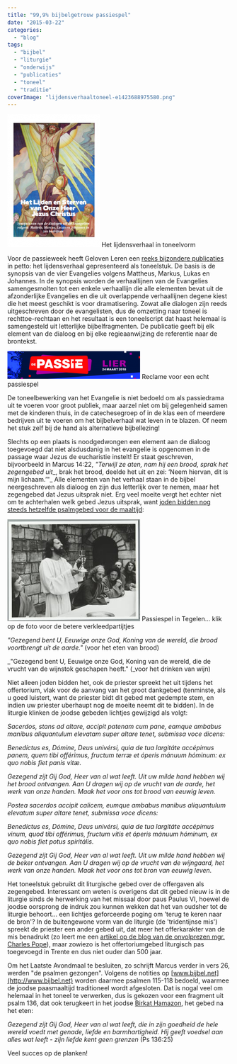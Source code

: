 ```yaml
---
title: "99,9% bijbelgetrouw passiespel"
date: "2015-03-22"
categories: 
  - "blog"
tags: 
  - "bijbel"
  - "liturgie"
  - "onderwijs"
  - "publicaties"
  - "toneel"
  - "traditie"
coverImage: "lijdensverhaaltoneel-e1423688975580.png"
---
```


[![](images/synopsis-van-het-lijdensverhaal-in-toneelvorm.pdf-209x300.png)](/portfolio/lijdensverhaal/) Het lijdensverhaal in toneelvorm

Voor de passieweek heeft Geloven Leren een [reeks bijzondere publicaties](/page/bijbeltoneel/) in petto: het lijdensverhaal gepresenteerd als toneelstuk. De basis is de synopsis van de vier Evangelies volgens Mattheus, Markus, Lukas en Johannes. In de synopsis worden de verhaallijnen van de Evangelies samengesmolten tot een enkele verhaallijn die alle elementen bevat uit de afzonderlijke Evangelies en die uit overlappende verhaallijnen degene kiest die het meest geschikt is voor dramatisering. Zowat alle dialogen zijn reeds uitgeschreven door de evangelisten, dus de omzetting naar toneel is rechttoe-rechtaan en het resultaat is een toneelscript dat haast helemaal is samengesteld uit letterlijke bijbelfragmenten. De publicatie geeft bij elk element van de dialoog en bij elke regieaanwijzing de referentie naar de brontekst.

[![](images/De-Passie-300x63.png)](https://www.depassie.be/) Reclame voor een echt passiespel

De toneelbewerking van het Evangelie is niet bedoeld om als passiedrama uit te voeren voor groot publiek, maar aarzel niet om bij gelegenheid samen met de kinderen thuis, in de catechesegroep of in de klas een of meerdere bedrijven uit te voeren om het bijbelverhaal wat leven in te blazen. Of neem het stuk zelf bij de hand als alternatieve bijbellezing!

Slechts op een plaats is noodgedwongen een element aan de dialoog toegevoegd dat niet alsdusdanig in het evangelie is opgenomen in de passage waar Jezus de eucharistie instelt! Er staat geschreven, bijvoorbeeld in Marcus 14:22, _"Terwijl ze aten, nam hij een brood,_ _sprak het zegengebed uit__, brak het brood, deelde het uit en zei: ‘Neem hiervan, dit is mijn lichaam.’"_ Alle elementen van het verhaal staan in de bijbel neergeschreven als dialoog en zijn dus letterlijk over te nemen, maar het zegengebed dat Jezus uitsprak niet. Erg veel moeite vergt het echter niet om te achterhalen welk gebed Jezus uitsprak, want [joden bidden nog steeds hetzelfde psalmgebed voor de maaltijd](http://www.joodsleven.nl/Encyclopedie/Kasjroet/Kasjroet-18.htm):

[![Passiespel in Tegelen... klik op de foto voor de betere verkleedpartijtjes](images/SFA02_1002050_01_X-300x230.jpg)](http://www.geheugenvannederland.nl/?/nl/zoekresultaten/pagina/1/passiespelen/%28passiespelen%29/&colcount=0&wst=passiespelen) Passiespel in Tegelen... klik op de foto voor de betere verkleedpartijtjes

_"Gezegend bent U, Eeuwige onze God, Koning van de wereld, die brood voortbrengt uit de aarde."_ (voor het eten van brood)

_"Gezegend bent U, Eeuwige onze God, Koning van de wereld, die de vrucht van de wijnstok geschapen heeft." (_voor het drinken van wijn)

Niet alleen joden bidden het, ook de priester spreekt het uit tijdens het offertorium, vlak voor de aanvang van het groot dankgebed (tenminste, als u goed luistert, want de priester bidt dit gebed met gedempte stem, en indien uw priester uberhaupt nog de moeite neemt dit te bidden). In de liturgie klinken de joodse gebeden lichtjes gewijzigd als volgt:

_Sacerdos, stans ad altare, accipit patenam cum pane, eamque ambabus manibus aliquantulum elevatam super altare tenet, submissa voce dicens:_

_Benedíctus es, Dómine, Deus univérsi, quia de tua largitáte accépimus panem, quem tibi offérimus, fructum terræ et óperis mánuum hóminum: ex quo nobis fiet panis vitæ._

_Gezegend zijt Gij God, Heer van al wat leeft. Uit uw milde hand hebben wij het brood ontvangen. Aan U dragen wij op de vrucht van de aarde, het werk van onze handen. Maak het voor ons tot brood van eeuwig leven._

_Postea sacerdos accipit calicem, eumque ambabus manibus aliquantulum elevatum super altare tenet, submissa voce dicens:_

_Benedíctus es, Dómine, Deus univérsi, quia de tua largitáte accépimus vinum, quod tibi offérimus, fructum vitis et óperis mánuum hóminum, ex quo nobis fiet potus spiritális._

_Gezegend zijt Gij God, Heer van al wat leeft. Uit uw milde hand hebben wij de beker ontvangen. Aan U dragen wij op de vrucht van de wijngaard, het werk van onze handen. Maak het voor ons tot bron van eeuwig leven._

Het toneelstuk gebruikt dit liturgische gebed over de offergaven als zegengebed. Interessant om weten is overigens dat dit gebed nieuw is in de liturgie sinds de herwerking van het missaal door paus Paulus VI, hoewel de joodse oorsprong de indruk zou kunnen wekken dat het van oudsher tot de liturgie behoort... een lichtjes geforceerde poging om 'terug te keren naar de bron'? In de buitengewone vorm van de liturgie (de 'tridentijnse mis') spreekt de priester een ander gebed uit, dat meer het offerkarakter van de mis benadrukt (zo leert me een [artikel op de blog van de onvolprezen mgr. Charles Pope](http://blog.adw.org/2009/07/the-mass-in-slow-motion-the-offertory/)), maar zowiezo is het offertoriumgebed liturgisch pas toegevoegd in Trente en dus niet ouder dan 500 jaar.

Om het Laatste Avondmaal te besluiten, zo schrijft Marcus verder in vers 26, werden "de psalmen gezongen". Volgens de notities op [www.bijbel.net](http://www.bijbel.net) worden daarmee psalmen 115-118 bedoeld, waarmee de joodse paasmaaltijd traditioneel wordt afgesloten. Dat is nogal veel om helemaal in het toneel te verwerken, dus is gekozen voor een fragment uit psalm 136, dat ook terugkeert in het joodse [Birkat Hamazon](http://www.hebrew4christians.com/Blessings/Daily_Blessings/Food_Blessings/Grace_After_Meals/grace_after_meals.html), het gebed na het eten:

_Gezegend zijt Gij God, Heer van al wat leeft, die in zijn goedheid de hele wereld voedt met genade, liefde en barmhartigheid. Hij geeft voedsel aan alles wat leeft - zijn liefde kent geen grenzen_ (Ps 136:25)

Veel succes op de planken!
